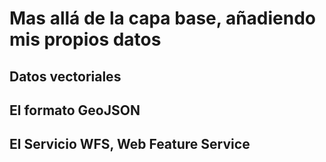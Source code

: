# Mas allá de la capa base, añadiendo mis propios datos

## Datos vectoriales

## El formato GeoJSON

## El Servicio WFS, Web **Feature** Service
